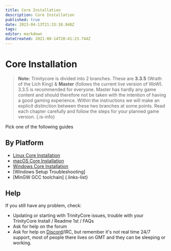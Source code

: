 ```yaml
---
title: Core Installation
description: Core Installation
published: true
date: 2023-04-13T21:33:10.848Z
tags: 
editor: markdown
dateCreated: 2021-08-14T20:41:23.744Z
---
```


# Core Installation

> **Note:** 
> Trinitycore is divided into 2 branches. These are **3.3.5** (Wrath of the Lich King) & **Master** (follows the current live version of WoW). 
> 3.3.5 is recommended for everyone. 
> Master has hardly any game content and should therefore not be taken with the intention of having a good gaming experience.
> Within the instructions we will make an explicit distinction between these two branches at some points.
> Read each chapter carefully and follow the steps for your planned game version.
{.is-info}


Pick one of the following guides

## By Platform
- [Linux Core Installation](linux-core-installation)
- [macOS Core Installation](macOS-core-installation)
- [Windows Core Installation](windows-core-installation)
- [Windows Setup Troubleshooting]
- [MinGW GCC toolchain]
{.links-list}

## Help

If you still have any problem, check:

- Updating or starting with TrinityCore issues, trouble with your TrinityCore Install / Readme 1st / FAQs
- Ask for help on the forum
- Ask for help on [Discord](https://discord.com/invite/WuSM4qvF?utm_source=Discord%20Widget&utm_medium=Connect)/IRC, but remember it's not real time 24/7 support, most of people there lives on GMT and they can be sleeping or working.